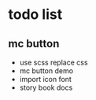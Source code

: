 # todo list

## mc button

- use scss replace css
- mc button demo
- import icon font
- story book docs
